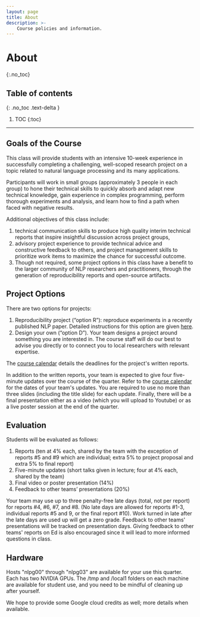 ```yaml
---
layout: page
title: About
description: >-
    Course policies and information.
---
```


# About
{:.no_toc}

## Table of contents
{: .no_toc .text-delta }

1. TOC
{:toc}

---

## Goals of the Course


This class will provide students with an intensive 10-week experience in successfully completing a challenging, well-scoped research project on a topic related to natural language processing and its many applications.

Participants will work in small groups (approximately 3 people in each group) to hone their technical skills to quickly absorb and adapt new technical knowledge, gain experience in complex programming, perform thorough experiments and analysis, and learn how to find a path when faced with negative results.

Additional objectives of this class include:
1.  technical communication skills to produce high quality interim technical reports that inspire insightful discussion across project groups,
1.  advisory project experience to provide technical advice and constructive feedback to others, and
project management skills to prioritize work items to maximize the chance for successful outcome.
1.  Though not required, some project options in this class have a benefit to the larger community of NLP researchers and practitioners, through the generation of reproducibility reports and open-source artifacts.


## Project Options

There are two options for projects:
1.  Reproducibility project (“option R”):  reproduce experiments in a recently published NLP paper.  Detailed instructions for this option are given [here](../assets/docs/project-R-481N.pdf).
1.  Design your own (“option D”).  Your team designs a project around something you are interested in.  The course staff will do our best to advise you directly or to connect you to local researchers with relevant expertise.  

The [course calendar](../calendar) details the deadlines for the project's written reports.

In addition to the written reports, your team is expected to give four five-minute updates over the course of the quarter.  Refer to the [course calendar](../calendar) for the dates of your team's updates.   You are required to use no more than three slides (including the title slide) for each update.  Finally, there will be a final presentation either as a video (which you will upload to Youtube) or as a live poster session at the end of the quarter.


## Evaluation

Students will be evaluated as follows:
1.  Reports (ten at 4% each, shared by the team with the exception of reports #5 and #9 which are individual; extra 5% to project proposal and extra 5% to final report)
1.  Five-minute updates (short talks given in lecture; four at 4% each, shared by the team)
1.  Final video or poster presentation (14%)
1.  Feedback to other teams’ presentations (20%)

Your team may use up to three penalty-free late days (total, not per report) for reports #4, #6, #7, and #8.  (No late days are allowed for reports #1-3, individual reports #5 and 9, or the final report #10).  Work turned in late after the late days are used up will get a zero grade.  Feedback to other teams' presentations will be tracked on presentation days.  Giving feedback to other teams' reports on Ed is also encouraged since it will lead to more informed questions in class.

## Hardware

Hosts "nlpg00" through "nlpg03" are available for your use this quarter.  Each has two NVIDIA GPUs.  The /tmp and /local1 folders on each machine are available for student use, and you need to be mindful of cleaning up after yourself.

We hope to provide some Google cloud credits as well; more details when available.
